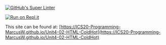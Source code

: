 [![GitHub's Super Linter](https://github.com/ICS20-Programming-MarcusW/Unit4-02-HTML-ColdHot/workflows/GitHub's%20Super%20Linter/badge.svg)](https://github.com/ICS20-Programming-MarcusW/Unit4-02-HTML-ColdHot/actions)

[![Run on Repl.it](https://repl.it/badge/github/ICS20-Programming-MarcusW/Unit4-02-HTML-ColdHot)](https://repl.it/github/ICS20-Programming-MarcusW/Unit4-02-HTML-ColdHot)

This site can be found at: [https://ICS20-Programming-MarcusW.github.io/Unit4-02-HTML-ColdHot](https://ICS20-Programming-MarcusW.github.io/Unit4-02-HTML-ColdHot)
